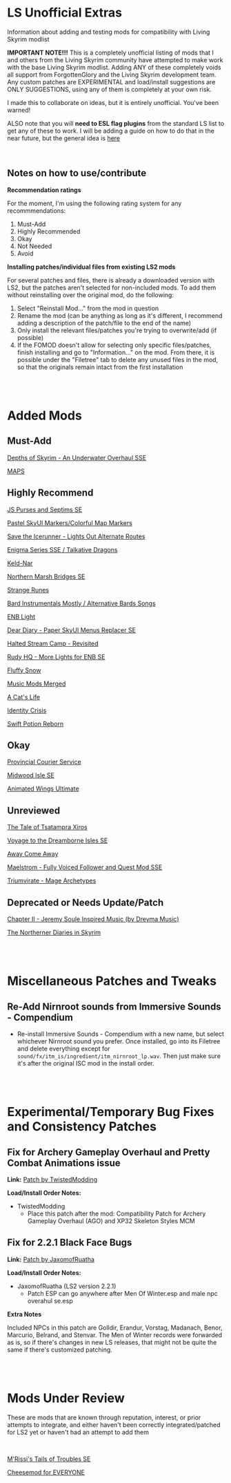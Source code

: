 # LS Unofficial Extras
Information about adding and testing mods for compatibility with Living Skyrim modlist

**IMPORTANT NOTE!!!**
This is a completely unofficial listing of mods that I and others from the Living Skyrim community have attempted to make work with the base Living Skyrim modlist. Adding ANY of these completely voids all support from ForgottenGlory and the Living Skyrim development team. Any custom patches are EXPERIMENTAL and load/install suggestions are ONLY SUGGESTIONS, using any of them is completely at your own risk.

I made this to collaborate on ideas, but it is entirely unofficial. You've been warned!

ALSO note that you will **need to ESL flag plugins** from the standard LS list to get any of these to work. I will be adding a guide on how to do that in the near future, but the general idea is [here](https://tes5edit.github.io/docs/8-managing-mod-files.html#ESLifyingPluginstheeasyway)

<br>

## Notes on how to use/contribute

**Recommendation ratings**

For the moment, I'm using the following rating system for any recommmendations:

1. Must-Add
2. Highly Recommended
3. Okay
4. Not Needed
5. Avoid

**Installing patches/individual files from existing LS2 mods**

For several patches and files, there is already a downloaded version with LS2, but the patches aren't selected for non-included mods. To add them without reinstalling over the original mod, do the following:

1. Select "Reinstall Mod..." from the mod in question
2. Rename the mod (can be anything as long as it's different, I recommend adding a description of the patch/file to the end of the name)
3. Only install the relevant files/patches you're trying to overwrite/add (if possible)
4. If the FOMOD doesn't allow for selecting only specific files/patches, finish installing and go to "Information..." on the mod. From there, it is possible under the "Filetree" tab to delete any unused files in the mod, so that the originals remain intact from the first installation

<br><br>

# Added Mods

## Must-Add

[Depths of Skyrim - An Underwater Overhaul SSE](mod-details/DepthsOfSkyrim.md)

[MAPS](mod-details/MAPS.md)

## Highly Recommend

[JS Purses and Septims SE](mod-details/JSPursesAndSeptims.md)

[Pastel SkyUI Markers/Colorful Map Markers](mod-details/PastelMarkers.md)

[Save the Icerunner - Lights Out Alternate Routes](mod-details/SaveTheIcerunner.md)

[Enigma Series SSE / Talkative Dragons](mod-details/EnigmaSeriesTalkativeDragons.md)

[Keld-Nar](mod-details/KeldNar.md)

[Northern Marsh Bridges SE](mod-details/NorthernMarshBridges.md)

[Strange Runes](mod-details/StrangeRunes.md)

[Bard Instrumentals Mostly / Alternative Bards Songs](mod-details/AlternativeBardSongs.md)

[ENB Light](mod-details/ENBLight.md)

[Dear Diary - Paper SkyUI Menus Replacer SE](mod-details/DearDiary.md)

[Halted Stream Camp - Revisited](mod-details/HaltedStreamCampRevisited.md)

[Rudy HQ - More Lights for ENB SE](mod-details/RudyHQMoreLightsForENB.md)

[Fluffy Snow](mod-details/FluffySnow.md)

[Music Mods Merged](mod-details/MusicModsMerged.md)

[A Cat's Life](mod-details/ACatsLife.md)

[Identity Crisis](mod-details/IdentityCrisis.md)

[Swift Potion Reborn](mod-details/SwiftPotionReborn.md)

## Okay

[Provincial Courier Service](mod-details/ProvincialCourierService.md)

[Midwood Isle SE](mod-details/MidwoodIsle.md)

[Animated Wings Ultimate](mod-details/AnimatedWingsUltimate.md)

## Unreviewed

[The Tale of Tsatampra Xiros](mod-details/TsatampraXiros.md)

[Voyage to the Dreamborne Isles SE](mod-details/DreamborneIsles.md)

[Away Come Away](mod-details/AwayComeAway.md)

[Maelstrom - Fully Voiced Follower and Quest Mod SSE](mod-details/Maelstrom.md)

[Triumvirate - Mage Archetypes](mod-details/Triumvirate.md)

## Deprecated or Needs Update/Patch

[Chapter II - Jeremy Soule Inspired Music (by Dreyma Music)](mod-details/ChapterII.md)

[The Northerner Diaries in Skyrim](mod-details/NorthernerDiaries.md)

<br><br>

# Miscellaneous Patches and Tweaks

## Re-Add Nirnroot sounds from Immersive Sounds - Compendium

* Re-install Immersive Sounds - Compendium with a new name, but select whichever Nirnroot sound you prefer. Once installed, go into its Filetree and delete everything except for `sound/fx/itm_is/ingredient/itm_nirnroot_lp.wav`. Then just make sure it's after the original ISC mod in the install order.

<br><br>

# Experimental/Temporary Bug Fixes and Consistency Patches

## Fix for Archery Gameplay Overhaul and Pretty Combat Animations issue

**Link:** [Patch by TwistedModding](custom-patches/ago_pca_patch.rar)

**Load/Install Order Notes:**
* TwistedModding
  * Place this patch after the mod: Compatibility Patch for Archery Gameplay Overhaul (AGO) and XP32 Skeleton Styles MCM
  
  
## Fix for 2.2.1 Black Face Bugs

**Link:** [Patch by JaxomofRuatha](custom-patches/LS2%20BFB%20Fixes%20Patch.esp)

**Load/Install Order Notes:**
* JaxomofRuatha (LS2 version 2.2.1)
  * Patch ESP can go anywhere after Men Of Winter.esp and male npc overahul se.esp
  
**Extra Notes**

Included NPCs in this patch are Golldir, Erandur, Vorstag, Madanach, Benor, Marcurio, Belrand, and Stenvar. The Men of Winter records were forwarded as is, so if there's changes in new LS releases, that might not be quite the same if there's customized patching.

<br><br>

# Mods Under Review

These are mods that are known through reputation, interest, or prior attempts to integrate, and either haven't been correctly integrated/patched for LS2 yet or haven't had an attempt to add them

<br>

[M'Rissi's Tails of Troubles SE](mod-details/MrissisTailsOfTroubles.md)

[Cheesemod for EVERYONE](mod-details/CheesemodForEveryone.md)
